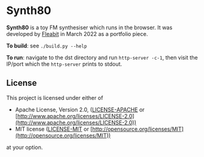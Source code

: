 # Synth80

**Synth80** is a toy FM synthesiser which runs in the browser. It was developed by
[Fleabit](https://fleabit.dev) in March 2022 as a portfolio piece.

**To build**: see `./build.py --help`

**To run**: navigate to the dst directory and run `http-server -c-1`, then visit the
IP/port which the `http-server` prints to stdout.

## License

This project is licensed under either of

- Apache License, Version 2.0, ([LICENSE-APACHE](LICENSE-APACHE) or
  [http://www.apache.org/licenses/LICENSE-2.0](http://www.apache.org/licenses/LICENSE-2.0))
- MIT license ([LICENSE-MIT](LICENSE-MIT) or
  [http://opensource.org/licenses/MIT](http://opensource.org/licenses/MIT))

at your option.
